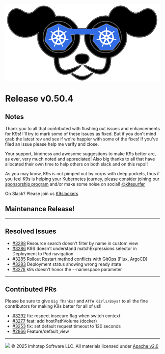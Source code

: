 <img src="https://raw.githubusercontent.com/derailed/k9s/master/assets/k9s.png" align="center" width="800" height="auto"/>

# Release v0.50.4

## Notes

Thank you to all that contributed with flushing out issues and enhancements for K9s!
I'll try to mark some of these issues as fixed. But if you don't mind grab the latest rev
and see if we're happier with some of the fixes!
If you've filed an issue please help me verify and close.

Your support, kindness and awesome suggestions to make K9s better are, as ever, very much noted and appreciated!
Also big thanks to all that have allocated their own time to help others on both slack and on this repo!!

As you may know, K9s is not pimped out by corps with deep pockets, thus if you feel K9s is helping your Kubernetes journey,
please consider joining our [sponsorship program](https://github.com/sponsors/derailed) and/or make some noise on social! [@kitesurfer](https://twitter.com/kitesurfer)

On Slack? Please join us [K9slackers](https://join.slack.com/t/k9sers/shared_invite/zt-3360a389v-ElLHrb0Dp1kAXqYUItSAFA)

## Maintenance Release!

---

## Resolved Issues

* [#3288](https://github.com/zloom/k9s/issues/3288) Resource search doesn't filter by name in custom view
* [#3286](https://github.com/zloom/k9s/issues/3286) K9S doesn't understand matchExpressions selector in Deployment to Pod navigation
* [#3285](https://github.com/zloom/k9s/issues/3285) Rollout Restart method conflicts with GitOps (Flux, ArgoCD)
* [#3283](https://github.com/zloom/k9s/issues/3283) Deployment status showing wrong ready state
* [#3278](https://github.com/zloom/k9s/issues/3278) k9s doesn't honor the --namespace parameter

---

## Contributed PRs

Please be sure to give `Big Thanks!` and `ATTA Girls/Boys!` to all the fine contributors for making K9s better for all of us!!

* [#3292](https://github.com/zloom/k9s/pull/3292) fix: respect insecure flag when switch context
* [#3277](https://github.com/zloom/k9s/pull/3277) feat: add hostPathVolume (docker)
* [#3253](https://github.com/zloom/k9s/pull/3253) fix: set default request timeout to 120 seconds
* [#2866](https://github.com/zloom/k9s/pull/2866) Feature/default_view

---
<img src="https://raw.githubusercontent.com/derailed/k9s/master/assets/imhotep_logo.png" width="32" height="auto"/> © 2025 Imhotep Software LLC. All materials licensed under [Apache v2.0](http://www.apache.org/licenses/LICENSE-2.0)
